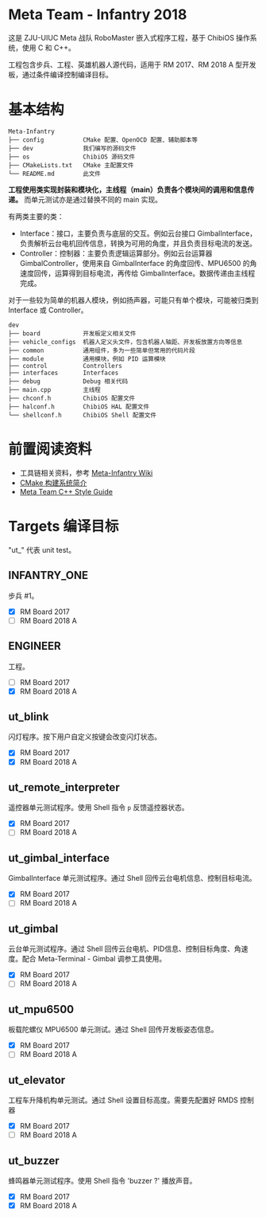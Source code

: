 # Meta Team - Infantry 2018

这是 ZJU-UIUC Meta 战队 RoboMaster 嵌入式程序工程，基于 ChibiOS 操作系统，使用 C 和 C++。

工程包含步兵、工程、英雄机器人源代码，适用于 RM 2017、RM 2018 A 型开发板，通过条件编译控制编译目标。

# 基本结构

```
Meta-Infantry
├── config           CMake 配置、OpenOCD 配置、辅助脚本等
├── dev              我们编写的源码文件
├── os               ChibiOS 源码文件
├── CMakeLists.txt   CMake 主配置文件
└── README.md        此文件
```

**工程使用类实现封装和模块化，主线程（main）负责各个模块间的调用和信息传递。** 而单元测试亦是通过替换不同的 main 实现。

有两类主要的类：
* Interface：接口，主要负责与底层的交互。例如云台接口 GimbalInterface，负责解析云台电机回传信息，转换为可用的角度，并且负责目标电流的发送。
* Controller：控制器：主要负责逻辑运算部分。例如云台运算器 GimbalController，使用来自 GimbalInterface 的角度回传、MPU6500 的角速度回传，运算得到目标电流，再传给 GimbalInterface。数据传递由主线程完成。

对于一些较为简单的机器人模块，例如扬声器，可能只有单个模块，可能被归类到 Interface 或 Controller。

```
dev
├── board            开发板定义相关文件
├── vehicle_configs  机器人定义头文件，包含机器人轴距、开发板放置方向等信息
├── common           通用组件，多为一些简单但常用的代码片段
├── module           通用模块，例如 PID 运算模块
├── control          Controllers
├── interfaces       Interfaces
├── debug            Debug 相关代码
├── main.cpp         主线程
├── chconf.h         ChibiOS 配置文件
├── halconf.h        ChibiOS HAL 配置文件
└── shellconf.h      ChibiOS Shell 配置文件

```

# 前置阅读资料
* 工具链相关资料，参考 [Meta-Infantry Wiki](https://github.com/Meta-Team/Meta-Infantry/wiki)
* [CMake 构建系统简介](https://github.com/Meta-Team/Meta-Infantry/wiki/CMake-%E6%9E%84%E5%BB%BA%E7%B3%BB%E7%BB%9F%E7%AE%80%E4%BB%8B)
* [Meta Team C++ Style Guide](https://github.com/Meta-Team/Meta-Infantry/wiki/Meta-Team-C---Style-Guide)


# Targets 编译目标

"ut_" 代表 unit test。

## INFANTRY_ONE
步兵 #1。
- [x] RM Board 2017
- [ ] RM Board 2018 A

## ENGINEER
工程。
- [ ] RM Board 2017
- [x] RM Board 2018 A

## ut_blink
闪灯程序。按下用户自定义按键会改变闪灯状态。
- [x] RM Board 2017
- [x] RM Board 2018 A

## ut_remote_interpreter
遥控器单元测试程序。使用 Shell 指令 `p` 反馈遥控器状态。
- [x] RM Board 2017
- [ ] RM Board 2018 A

## ut_gimbal_interface
GimbalInterface 单元测试程序。通过 Shell 回传云台电机信息、控制目标电流。
- [x] RM Board 2017
- [ ] RM Board 2018 A

## ut_gimbal
云台单元测试程序。通过 Shell 回传云台电机、PID信息、控制目标角度、角速度。配合 Meta-Terminal - Gimbal 调参工具使用。
- [x] RM Board 2017
- [ ] RM Board 2018 A

## ut_mpu6500
板载陀螺仪 MPU6500 单元测试。通过 Shell 回传开发板姿态信息。
- [x] RM Board 2017
- [ ] RM Board 2018 A

## ut_elevator
工程车升降机构单元测试。通过 Shell 设置目标高度。需要先配置好 RMDS 控制器
- [x] RM Board 2017
- [ ] RM Board 2018 A

## ut_buzzer
蜂鸣器单元测试程序。使用 Shell 指令 'buzzer ?' 播放声音。
- [x] RM Board 2017
- [x] RM Board 2018 A